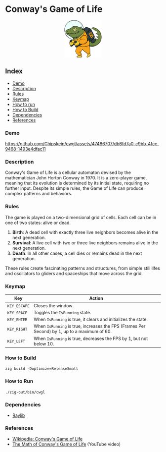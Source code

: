 # Conway's Game of Life

<p align="center">
    <img src="https://github.com/ziglang/logo/raw/master/zero.svg" alt="zero" width="120" height="120">
</p>

## Index
- [Demo](#demo)
- [Description](#description)
- [Rules](#rules)
- [Keymap](#keymap)
- [How to run](#how-to-run)
- [How to Build](#how-to-build)
- [Dependencies](#dependencies)
- [References](#references)

### Demo

https://github.com/Chipskein/cwgl/assets/47486707/db6fd7a0-c9bb-4fcc-9468-1493e4dfac11

### Description
Conway's Game of Life is a cellular automaton devised by the mathematician John Horton Conway in 1970. It is a zero-player game, meaning that its evolution is determined by its initial state, requiring no further input. Despite its simple rules, the Game of Life can produce complex patterns and behaviors.

### Rules

The game is played on a two-dimensional grid of cells. Each cell can be in one of two states: alive or dead.

1. **Birth**: A dead cell with exactly three live neighbors becomes alive in the next generation.
2. **Survival**: A live cell with two or three live neighbors remains alive in the next generation.
3. **Death**: In all other cases, a cell dies or remains dead in the next generation.

These rules create fascinating patterns and structures, from simple still lifes and oscillators to gliders and spaceships that move across the grid.
### Keymap
| Key             | Action                                                                                                  |
|-----------------|---------------------------------------------------------------------------------------------------------|
| `KEY_ESCAPE`    | Closes the window.                                                                                      |
| `KEY_SPACE`     | Toggles the `IsRunning` state.                                                                          |
| `KEY_ENTER`     | When `IsRunning` is true, it clears and initializes the state.                                          |
| `KEY_RIGHT`     | When `IsRunning` is true, increases the FPS (Frames Per Second) by 1, up to a maximum of 60.             |
| `KEY_LEFT`      | When `IsRunning` is true, decreases the FPS by 1, but not below 10.                                     |



### How to Build
    zig build -Doptimize=ReleaseSmall

### How to Run
    ./zig-out/bin/cwgl

### Dependencies

* [Raylib](https://github.com/raysan5/raylib)
  
### References

- [Wikipedia: Conway's Game of Life](https://en.wikipedia.org/wiki/Conway%27s_Game_of_Life)
- [The Math of Conway's Game of Life](https://www.youtube.com/watch?v=R9Plq-D1gEk) (YouTube video)


